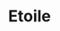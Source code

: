 ---
title: Etoile
date: 
draft: false

# descripcion
description : Aro de plata pasante

materials: Plata 925

color: Plateado

dimensions: 1cm x 1,3cm

code: 01-20-0449

type: "Aros"

categories: []

# Images
# first image will be shown in the product page
images:
  # - image: "images/path_to_image"
  # La ubicacion de las imagenes es imagenes/Aros/Aros.Solo Plata/01-20-0449-etoile
  - image: "./images/aros/solo_plata/01-20-0449-estrellitas-labradas_a.JPG"
  - image: "./images/aros/solo_plata/01-20-0449-estrellitas-labradas_b.JPG"
---